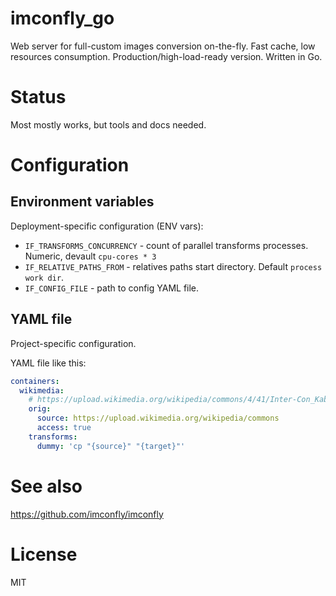 imconfly_go
===========

Web server for full-custom images conversion on-the-fly. Fast cache, low resources consumption. 
Production/high-load-ready version. Written in Go.

Status
======

Most mostly works, but tools and docs needed.

Configuration
=============

Environment variables
---------------------

Deployment-specific configuration (ENV vars):

* ``IF_TRANSFORMS_CONCURRENCY`` - count of parallel transforms processes. Numeric, devault ``cpu-cores * 3``
* ``IF_RELATIVE_PATHS_FROM`` - relatives paths start directory. Default ``process work dir``.
* ``IF_CONFIG_FILE`` - path to config YAML file.

YAML file
---------

Project-specific configuration.

YAML file like this:

```yaml
containers:
  wikimedia:
    # https://upload.wikimedia.org/wikipedia/commons/4/41/Inter-Con_Kabul.jpg
    orig:
      source: https://upload.wikimedia.org/wikipedia/commons
      access: true
    transforms:
      dummy: 'cp "{source}" "{target}"'
```

See also
========

<https://github.com/imconfly/imconfly>

License
=======

MIT
